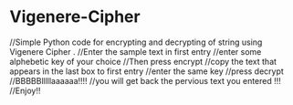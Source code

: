 # Vigenere-Cipher
//Simple Python code for encrypting and decrypting of string using   Vigenere Cipher .
//Enter the sample text in first entry 
//enter some alphebetic key of your choice
//Then press encrypt
//copy the text that appears in the last box to first entry 
//enter the same key
//press decrypt
//BBBBBlllllaaaaaa!!!!
//you will get back the pervious text you entered !!!
//Enjoy!!
